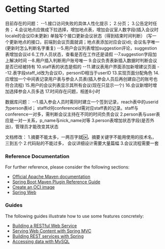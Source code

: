 # Getting Started
目前存在的问题：
    --1.接口访问失败的具体人性化提示；
    2.分页；
    3.公告定时任务；
    4.会议地点应做成下拉选择，增加地点表，增加会议室人数字段(插入会议时locale的会议ID未更新)
       单独写个接口更新会议状态（得到结束时间判断）
       (写一个更新地点的接口，前端到会议页面就调；地点表添加对应会议id); 
       会议名字唯一(更新时怎么判断名字重复)
    --5.用户会议列表增加suggestion评论，suggestion表增加会议id
    6.工作人员状态，查看是否在工作还是请假
    --7.suggestion字段加上解决时间
    --8.用户插入判断用户账号唯一
    9.会议负责表新插入数据时判断会议是否已经被持有
    10.staff表的状态是假的
    --11.建议表用户界面添加新增建议页面
    --12.表字段staff_id改为会议ID，personID相当于userID
    13.实现页面分配角色
    14.应增加一个中间表记录用户表与参会人员表(插入参会人员后再创建自己的账号也符合流程)
    15.用户的会议列表显示其所有会议(现在只显示一个)
    16.会议新增时增加选择参会人员多选
    17.时间存在问题，相差8小时
    
数据库问题：
    --1.插入参会人员时需同时建立一个签到记录，reach表中的userid为person表id；
      staffid何conferenceid需对应staff表的记录。staff与conference一对多，需判断会议主持在不同的时间负责会议
    2.person表与user表应是一对一关系，p_name与nick_name对等
    3.person表增加状态字段(是否外出)，管理员才能改变其状态

文档修改：
     1.摘要不能太多，一两百字就🆗，摘要关键字不能用使用的技术名，三到五个
     2.代码贴的不能过多， 会议详细设计需要大量篇幅
     3.会议流程需要一套

### Reference Documentation
For further reference, please consider the following sections:

* [Official Apache Maven documentation](https://maven.apache.org/guides/index.html)
* [Spring Boot Maven Plugin Reference Guide](https://docs.spring.io/spring-boot/docs/2.3.8.RELEASE/maven-plugin/reference/html/)
* [Create an OCI image](https://docs.spring.io/spring-boot/docs/2.3.8.RELEASE/maven-plugin/reference/html/#build-image)
* [Spring Web](https://docs.spring.io/spring-boot/docs/2.4.2/reference/htmlsingle/#boot-features-developing-web-applications)

### Guides
The following guides illustrate how to use some features concretely:

* [Building a RESTful Web Service](https://spring.io/guides/gs/rest-service/)
* [Serving Web Content with Spring MVC](https://spring.io/guides/gs/serving-web-content/)
* [Building REST services with Spring](https://spring.io/guides/tutorials/bookmarks/)
* [Accessing data with MySQL](https://spring.io/guides/gs/accessing-data-mysql/)

